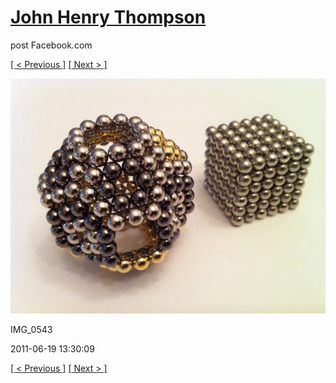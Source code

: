 # [John Henry Thompson](../README.md)
post Facebook.com

[[ < Previous ]](2011-06-21-1.md) [[ Next > ]](2011-06-18-1.md)

[![](../media/2011-06-19/Magnetic-Balls-IMG_0543.jpg)](../README.md)

IMG_0543

2011-06-19 13:30:09

[[ < Previous ]](2011-06-21-1.md) [[ Next > ]](2011-06-18-1.md)